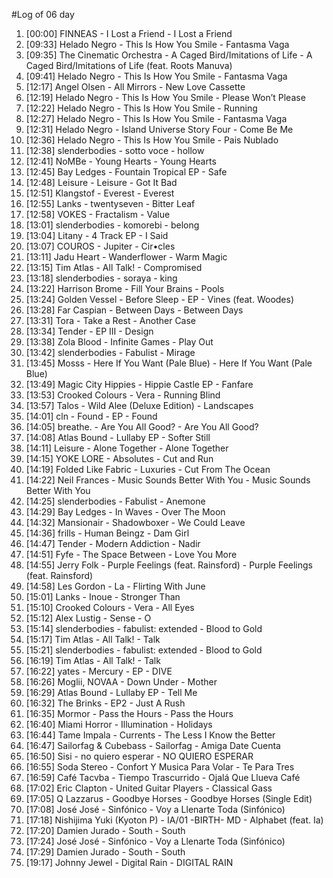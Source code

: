 #Log of 06 day

1. [00:00] FINNEAS - I Lost a Friend - I Lost a Friend
1. [09:33] Helado Negro - This Is How You Smile - Fantasma Vaga
1. [09:35] The Cinematic Orchestra - A Caged Bird/Imitations of Life - A Caged Bird/Imitations of Life (feat. Roots Manuva)
1. [09:41] Helado Negro - This Is How You Smile - Fantasma Vaga
1. [12:17] Angel Olsen - All Mirrors - New Love Cassette
1. [12:19] Helado Negro - This Is How You Smile - Please Won’t Please
1. [12:22] Helado Negro - This Is How You Smile - Running
1. [12:27] Helado Negro - This Is How You Smile - Fantasma Vaga
1. [12:31] Helado Negro - Island Universe Story Four - Come Be Me
1. [12:36] Helado Negro - This Is How You Smile - Pais Nublado
1. [12:38] slenderbodies - sotto voce - hollow
1. [12:41] NoMBe - Young Hearts - Young Hearts
1. [12:45] Bay Ledges - Fountain Tropical EP - Safe
1. [12:48] Leisure - Leisure - Got It Bad
1. [12:51] Klangstof - Everest - Everest
1. [12:55] Lanks - twentyseven - Bitter Leaf
1. [12:58] VOKES - Fractalism - Value
1. [13:01] slenderbodies - komorebi - belong
1. [13:04] Litany - 4 Track EP - I Said
1. [13:07] COUROS - Jupiter - Cir•cles
1. [13:11] Jadu Heart - Wanderflower - Warm Magic
1. [13:15] Tim Atlas - All Talk! - Compromised
1. [13:18] slenderbodies - soraya - king
1. [13:22] Harrison Brome - Fill Your Brains - Pools
1. [13:24] Golden Vessel - Before Sleep - EP - Vines (feat. Woodes)
1. [13:28] Far Caspian - Between Days - Between Days
1. [13:31] Tora - Take a Rest - Another Case
1. [13:34] Tender - EP III - Design
1. [13:38] Zola Blood - Infinite Games - Play Out
1. [13:42] slenderbodies - Fabulist - Mirage
1. [13:45] Mosss - Here If You Want (Pale Blue) - Here If You Want (Pale Blue)
1. [13:49] Magic City Hippies - Hippie Castle EP - Fanfare
1. [13:53] Crooked Colours - Vera - Running Blind
1. [13:57] Talos - Wild Alee (Deluxe Edition) - Landscapes
1. [14:01] cln - Found - EP - Found
1. [14:05] breathe. - Are You All Good? - Are You All Good?
1. [14:08] Atlas Bound - Lullaby EP - Softer Still
1. [14:11] Leisure - Alone Together - Alone Together
1. [14:15] YOKE LORE - Absolutes - Cut and Run
1. [14:19] Folded Like Fabric - Luxuries - Cut From The Ocean
1. [14:22] Neil Frances - Music Sounds Better With You - Music Sounds Better With You
1. [14:25] slenderbodies - Fabulist - Anemone
1. [14:29] Bay Ledges - In Waves - Over The Moon
1. [14:32] Mansionair - Shadowboxer - We Could Leave
1. [14:36] frills - Human Beingz - Dam Girl
1. [14:47] Tender - Modern Addiction - Nadir
1. [14:51] Fyfe - The Space Between - Love You More
1. [14:55] Jerry Folk - Purple Feelings (feat. Rainsford) - Purple Feelings (feat. Rainsford)
1. [14:58] Les Gordon - La - Flirting With June
1. [15:01] Lanks - Inoue - Stronger Than
1. [15:10] Crooked Colours - Vera - All Eyes
1. [15:12] Alex Lustig - Sense - O
1. [15:14] slenderbodies - fabulist: extended - Blood to Gold
1. [15:17] Tim Atlas - All Talk! - Talk
1. [15:21] slenderbodies - fabulist: extended - Blood to Gold
1. [16:19] Tim Atlas - All Talk! - Talk
1. [16:22] yates - Mercury - EP - DIVE
1. [16:26] Moglii, NOVAA - Down Under - Mother
1. [16:29] Atlas Bound - Lullaby EP - Tell Me
1. [16:32] The Brinks - EP2 - Just A Rush
1. [16:35] Mormor - Pass the Hours - Pass the Hours
1. [16:40] Miami Horror - Illumination - Holidays
1. [16:44] Tame Impala - Currents - The Less I Know the Better
1. [16:47] Sailorfag & Cubebass - Sailorfag - Amiga Date Cuenta
1. [16:50] Sisi - no quiero esperar - NO QUIERO ESPERAR
1. [16:55] Soda Stereo - Confort Y Musica Para Volar - Te Para Tres
1. [16:59] Café Tacvba - Tiempo Trascurrido - Ojalá Que Llueva Café
1. [17:02] Eric Clapton - United Guitar Players - Classical Gass
1. [17:05] Q Lazzarus - Goodbye Horses - Goodbye Horses (Single Edit)
1. [17:08] José José - Sinfónico - Voy a Llenarte Toda (Sinfónico)
1. [17:18] Nishijima Yuki (Kyoton P) - IA/01 -BIRTH- MD - Alphabet (feat. Ia)
1. [17:20] Damien Jurado - South - South
1. [17:24] José José - Sinfónico - Voy a Llenarte Toda (Sinfónico)
1. [17:29] Damien Jurado - South - South
1. [19:17] Johnny Jewel - Digital Rain - DIGITAL RAIN
